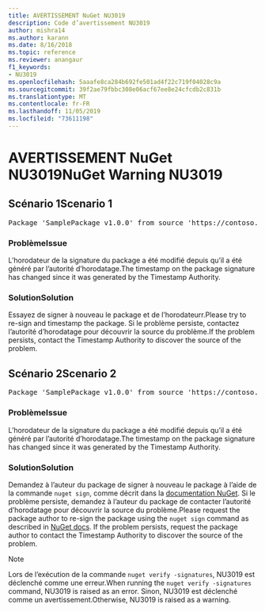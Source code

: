 ```yaml
---
title: AVERTISSEMENT NuGet NU3019
description: Code d’avertissement NU3019
author: mishra14
ms.author: karann
ms.date: 8/16/2018
ms.topic: reference
ms.reviewer: anangaur
f1_keywords:
- NU3019
ms.openlocfilehash: 5aaafe8ca284b692fe501ad4f22c719f04028c9a
ms.sourcegitcommit: 39f2ae79fbbc308e06acf67ee8e24cfcdb2c831b
ms.translationtype: MT
ms.contentlocale: fr-FR
ms.lasthandoff: 11/05/2019
ms.locfileid: "73611198"
---
```

# <a name="nuget-warning-nu3019"></a><span data-ttu-id="25291-103">AVERTISSEMENT NuGet NU3019</span><span class="sxs-lookup"><span data-stu-id="25291-103">NuGet Warning NU3019</span></span>

## <a name="scenario-1"></a><span data-ttu-id="25291-104">Scénario 1</span><span class="sxs-lookup"><span data-stu-id="25291-104">Scenario 1</span></span>

<pre>Package 'SamplePackage v1.0.0' from source 'https://contoso.com/index.json': The timestamp integrity check failed.</pre>

### <a name="issue"></a><span data-ttu-id="25291-105">Problème</span><span class="sxs-lookup"><span data-stu-id="25291-105">Issue</span></span>

<span data-ttu-id="25291-106">L’horodateur de la signature du package a été modifié depuis qu’il a été généré par l’autorité d’horodatage.</span><span class="sxs-lookup"><span data-stu-id="25291-106">The timestamp on the package signature has changed since it was generated by the Timestamp Authority.</span></span>


### <a name="solution"></a><span data-ttu-id="25291-107">Solution</span><span class="sxs-lookup"><span data-stu-id="25291-107">Solution</span></span>

<span data-ttu-id="25291-108">Essayez de signer à nouveau le package et de l’horodateurr.</span><span class="sxs-lookup"><span data-stu-id="25291-108">Please try to re-sign and timestamp the package.</span></span> <span data-ttu-id="25291-109">Si le problème persiste, contactez l’autorité d’horodatage pour découvrir la source du problème.</span><span class="sxs-lookup"><span data-stu-id="25291-109">If the problem persists, contact the Timestamp Authority to discover the source of the problem.</span></span>



## <a name="scenario-2"></a><span data-ttu-id="25291-110">Scénario 2</span><span class="sxs-lookup"><span data-stu-id="25291-110">Scenario 2</span></span>

<pre>Package 'SamplePackage v1.0.0' from source 'https://contoso.com/index.json': The primary signature's timestamp integrity check failed.</pre>

### <a name="issue"></a><span data-ttu-id="25291-111">Problème</span><span class="sxs-lookup"><span data-stu-id="25291-111">Issue</span></span>

<span data-ttu-id="25291-112">L’horodateur de la signature du package a été modifié depuis qu’il a été généré par l’autorité d’horodatage.</span><span class="sxs-lookup"><span data-stu-id="25291-112">The timestamp on the package signature has changed since it was generated by the Timestamp Authority.</span></span>


### <a name="solution"></a><span data-ttu-id="25291-113">Solution</span><span class="sxs-lookup"><span data-stu-id="25291-113">Solution</span></span>

<span data-ttu-id="25291-114">Demandez à l’auteur du package de signer à nouveau le package à l’aide de la commande `nuget sign`, comme décrit dans la [documentation NuGet](https://docs.microsoft.com/nuget/create-packages/sign-a-package). Si le problème persiste, demandez à l’auteur du package de contacter l’autorité d’horodatage pour découvrir la source du problème.</span><span class="sxs-lookup"><span data-stu-id="25291-114">Please request the package author to re-sign the package using the `nuget sign` command as described in [NuGet docs](https://docs.microsoft.com/nuget/create-packages/sign-a-package). If the problem persists, request the package author to contact the Timestamp Authority to discover the source of the problem.</span></span>


> [!Note]
> <span data-ttu-id="25291-115">Lors de l’exécution de la commande `nuget verify -signatures`, NU3019 est déclenché comme une erreur.</span><span class="sxs-lookup"><span data-stu-id="25291-115">When running the `nuget verify -signatures` command, NU3019 is raised as an error.</span></span> <span data-ttu-id="25291-116">Sinon, NU3019 est déclenché comme un avertissement.</span><span class="sxs-lookup"><span data-stu-id="25291-116">Otherwise, NU3019 is raised as a warning.</span></span>
